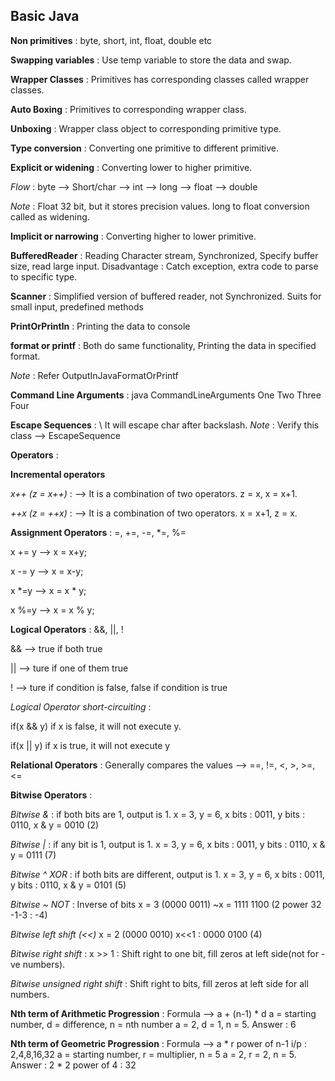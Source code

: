 ## Basic Java
**Non primitives** : byte, short, int, float, double etc

**Swapping variables** : Use temp variable to store the data and swap.

**Wrapper Classes** : Primitives has corresponding classes called wrapper classes.

**Auto Boxing** : Primitives to corresponding wrapper class.

**Unboxing** : Wrapper class object to corresponding primitive type.

**Type conversion** : Converting one primitive to different primitive.

**Explicit or widening** : Converting lower to higher primitive.

*Flow* : byte --> Short/char --> int --> long --> float --> double

*Note* : Float 32 bit, but it stores precision values. long to float conversion called as 
widening.

**Implicit or narrowing** : Converting higher to lower primitive.

**BufferedReader** : Reading Character stream, Synchronized, Specify buffer size, read
large input. Disadvantage : Catch exception, extra code to parse to specific type.

**Scanner** : Simplified version of buffered reader, not Synchronized. Suits for small input,
predefined methods

**PrintOrPrintln** : Printing the data to console

**format or printf** : Both do same functionality, Printing the data in specified format.

*Note* : Refer OutputInJavaFormatOrPrintf

**Command Line Arguments** : java CommandLineArguments One Two Three Four

**Escape Sequences** : \ It will escape char after backslash.
*Note* : Verify this class --> EscapeSequence

**Operators** : 

**Incremental operators**

*x++ (z = x++)* : --> It is a combination of two operators. z = x, x = x+1.

*++x (z = ++x)* : --> It is a combination of two operators. x = x+1, z = x.

**Assignment Operators** : =, +=, -=, *=, %=

x += y --> x = x+y;

x -= y --> x = x-y;

x *=y --> x = x * y;

x %=y --> x = x % y;

**Logical Operators** : &&, ||, !

&& --> true if both true 

|| --> ture if one of them true

! --> ture if condition is false, false if condition is true

*Logical Operator short-circuiting* : 

if(x && y) if x is false, it will not execute y.

if(x || y) if x is true, it will not execute y

**Relational Operators** : Generally compares the values --> ==, !=, <, >, >=, <=

**Bitwise Operators** : 

*Bitwise &* : if both bits are 1, output is 1.
  x = 3, y = 6, x bits : 0011, y bits : 0110, x & y = 0010 (2)

*Bitwise |* : if any bit is 1, output is 1.
    x = 3, y = 6, x bits : 0011, y bits : 0110, x & y = 0111 (7)

*Bitwise ^ XOR* : if both bits are different, output is 1.
    x = 3, y = 6, x bits : 0011, y bits : 0110, x & y = 0101 (5)

*Bitwise ~ NOT* : Inverse of bits 
    x = 3 (0000 0011) ~x = 1111 1100 (2 power 32 -1-3 : -4)

*Bitwise left shift (<<)* x = 2 (0000 0010) x<<1 : 0000 0100 (4)

*Bitwise right shift* : x >> 1 : Shift right to one bit, fill zeros at left side(not for -ve numbers).

*Bitwise unsigned right shift* : Shift right to bits, fill zeros at left side for all numbers.

**Nth term of Arithmetic Progression** : Formula --> a + (n-1) * d
    a = starting number, d = difference, n = nth number
    a = 2, d = 1, n = 5. Answer : 6

**Nth term of Geometric Progression** : Formula --> a * r power of n-1
    i/p : 2,4,8,16,32
    a = starting number, r = multiplier, n = 5
    a = 2, r = 2, n = 5. Answer : 2 * 2 power of 4 : 32